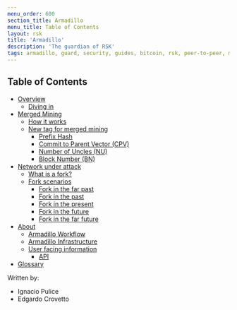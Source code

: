 ```yaml
---
menu_order: 600
section_title: Armadillo
menu_title: Table of Contents
layout: rsk
title: 'Armadillo'
description: 'The guardian of RSK'
tags: armadillo, guard, security, guides, bitcoin, rsk, peer-to-peer, merged-mining, blockchain
---
```



## Table of Contents

- [Overview](/guides/armadillo/overview/)
    - [Diving in](/guides/armadillo/overview/#diving-in)
- [Merged Mining](/guides/armadillo/merged-mining/)
    - [How it works](/guides/armadillo/merged-mining/#how-it-works/)
    - [New tag for merged mining](/guides/armadillo/merged-mining/#new-tag-for-merged-mining/)
        - [Prefix Hash](/guides/armadillo/merged-mining/#new-tag-for-merged-mining/)
        - [Commit to Parent Vector (CPV)](/guides/armadillo/merged-mining/#new-tag-for-merged-mining/)
        - [Number of Uncles (NU)](/guides/armadillo/merged-mining/#new-tag-for-merged-mining/)
        - [Block Number (BN)](/guides/armadillo/merged-mining/#new-tag-for-merged-mining/)
- [Network under attack](/guides/armadillo/network-under-attack/)
    - [What is a fork?](/guides/armadillo/network-under-attack/#what-is-a-fork/)
    - [Fork scenarios](/guides/armadillo/network-under-attack/#fork-scenarios/)
        - [Fork in the far past](/guides/armadillo/network-under-attack/#fork-in-the-far-past/)
        - [Fork in the past](/guides/armadillo/network-under-attack/#fork-in-the-past/)
        - [Fork in the present](/guides/armadillo/network-under-attack/#fork-in-the-present/)
        - [Fork in the future](/guides/armadillo/network-under-attack/#fork-in-the-future/)
        - [Fork in the far future](/guides/armadillo/network-under-attack/#fork-in-the-far-future/)
- [About](/guides/armadillo/about/)
    - [Armadillo Workflow](/guides/armadillo/about/)
    - [Armadillo Infrastructure](/guides/armadillo/about/#armadillo-infrastructure/)
    - [User facing information](/guides/armadillo/about/#user-facing-information/)
        - [API](/guides/armadillo/about/#api/)
- [Glossary](/guides/armadillo/glossary/)

Written by:

- Ignacio Pulice
- Edgardo Crovetto
